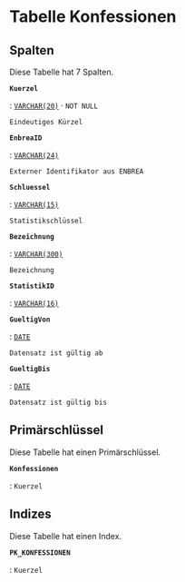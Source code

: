 # Tabelle **Konfessionen**

## Spalten

Diese Tabelle hat 7 Spalten.

**`Kuerzel`**

:   [`VARCHAR(20)`](https://firebirdsql.org/file/documentation/html/en/refdocs/fblangref40/firebird-40-language-reference.html#fblangref40-datatypes-chartypes) · `NOT NULL`

    Eindeutiges Kürzel

**`EnbreaID`**

:   [`VARCHAR(24)`](https://firebirdsql.org/file/documentation/html/en/refdocs/fblangref40/firebird-40-language-reference.html#fblangref40-datatypes-chartypes)

    Externer Identifikator aus ENBREA

**`Schluessel`**

:   [`VARCHAR(15)`](https://firebirdsql.org/file/documentation/html/en/refdocs/fblangref40/firebird-40-language-reference.html#fblangref40-datatypes-chartypes)

    Statistikschlüssel

**`Bezeichnung`**

:   [`VARCHAR(300)`](https://firebirdsql.org/file/documentation/html/en/refdocs/fblangref40/firebird-40-language-reference.html#fblangref40-datatypes-chartypes)

    Bezeichnung

**`StatistikID`**

:   [`VARCHAR(16)`](https://firebirdsql.org/file/documentation/html/en/refdocs/fblangref40/firebird-40-language-reference.html#fblangref40-datatypes-chartypes)

**`GueltigVon`**

:   [`DATE`](https://firebirdsql.org/file/documentation/html/en/refdocs/fblangref40/firebird-40-language-reference.html#fblangref40-datatypes-datetime)

    Datensatz ist gültig ab

**`GueltigBis`**

:   [`DATE`](https://firebirdsql.org/file/documentation/html/en/refdocs/fblangref40/firebird-40-language-reference.html#fblangref40-datatypes-datetime)

    Datensatz ist gültig bis

## Primärschlüssel

Diese Tabelle hat einen Primärschlüssel.

**`Konfessionen`**

:   `Kuerzel`

## Indizes

Diese Tabelle hat einen Index.

**`PK_KONFESSIONEN`**

:   `Kuerzel`
